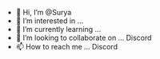 - 👋 Hi, I’m @Surya
- 👀 I’m interested in ... 
- 🌱 I’m currently learning ... 
- 💞️ I’m looking to collaborate on ... Discord
- 📫 How to reach me ... Discord 

<!---
SuryaLOVESCODING/SuryaLOVESCODING is a ✨ special ✨ repository because its `README.md` (this file) appears on your GitHub profile.
You can click the Preview link to take a look at your changes.
--->
